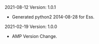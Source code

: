 2021-08-12 Version: 1.0.1
- Generated python2 2014-08-28 for Ess.

2021-02-19 Version: 1.0.0
- AMP Version Change.

